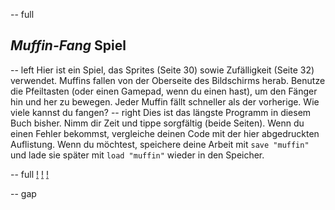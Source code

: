 -- full
## _Muffin-Fang_ Spiel
-- left
Hier ist ein Spiel, das Sprites (Seite 30) sowie Zufälligkeit (Seite 32) verwendet. Muffins fallen von der Oberseite des Bildschirms herab. Benutze die Pfeiltasten (oder einen Gamepad, wenn du einen hast), um den Fänger hin und her zu bewegen. Jeder Muffin fällt schneller als der vorherige. Wie viele kannst du fangen?
-- right
Dies ist das längste Programm in diesem Buch bisher. Nimm dir Zeit und tippe sorgfältig (beide Seiten). Wenn du einen Fehler bekommst, vergleiche deinen Code mit der hier abgedruckten Auflistung. Wenn du möchtest, speichere deine Arbeit mit `save "muffin"` und lade sie später mit `load "muffin"` wieder in den Speicher.

-- full
[!](p34-listing1a.png)
[!](p34-listing1b.png)
[!](p34-muffinCatchBot.png)

-- gap